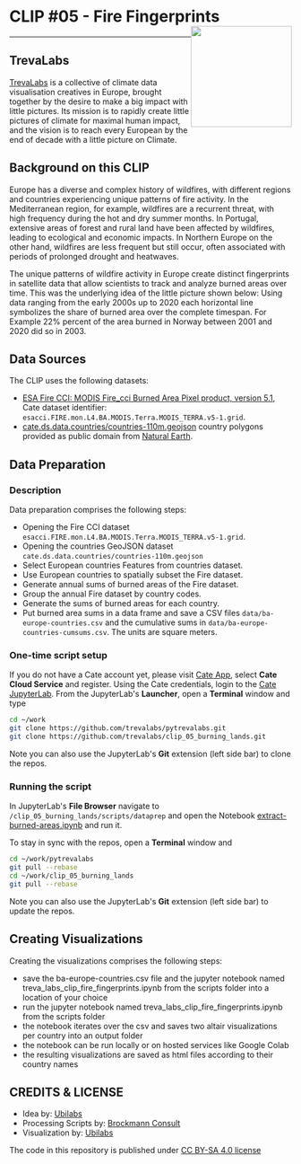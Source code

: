 # CLIP #05 - Fire Fingerprints <img style="float: right;" src="https://raw.githubusercontent.com/trevalabs/.github/main/logos/trevelabs_logo.png" width="180">
<hr>

## TrevaLabs
 
[TrevaLabs](https://www.TrevaLabs.com) is a collective of climate data visualisation creatives in Europe, brought together by the desire to make a big impact with little pictures. Its mission is to rapidly create little pictures of climate for maximal human impact, and the vision is to reach every European by the end of decade with a little picture on Climate.

## Background on this CLIP
Europe has a diverse and complex history of wildfires, with different regions and countries experiencing unique patterns of fire activity. In the Mediterranean region, for example, wildfires are a recurrent threat, with high frequency during the hot and dry summer months. In Portugal, extensive areas of forest and rural land have been affected by wildfires, leading to ecological and economic impacts. In Northern Europe on the other hand, wildfires are less frequent but still occur, often associated with periods of prolonged drought and heatwaves. 

The unique patterns of wildfire activity in Europe create distinct fingerprints in satellite data that allow scientists to track and analyze burned areas over time. This was the underlying idea of the little picture shown below: Using data ranging from the early 2000s up to 2020 each horizontal line symbolizes  the share of burned area over the complete timespan. For Example 22% percent of the area burned in Norway between 2001 and 2020 did so in 2003.

## Data Sources

The CLIP uses the following datasets:

- [ESA Fire CCI: MODIS Fire_cci Burned Area Pixel product, version 5.1](https://catalogue.ceda.ac.uk/uuid/58f00d8814064b79a0c49662ad3af537), 
  Cate dataset identifier: `esacci.FIRE.mon.L4.BA.MODIS.Terra.MODIS_TERRA.v5-1.grid`.
- [cate.ds.data.countries/countries-110m.geojson](https://github.com/CCI-Tools/cate/blob/master/cate/ds/data/countries/countries-110m.geojson) 
  country polygons provided as public domain from [Natural Earth](https://www.naturalearthdata.com/).

## Data Preparation

### Description

Data preparation comprises the following steps:

* Opening the Fire CCI dataset `esacci.FIRE.mon.L4.BA.MODIS.Terra.MODIS_TERRA.v5-1.grid`.
* Opening the countries GeoJSON dataset `cate.ds.data.countries/countries-110m.geojson` 
* Select European countries Features from countries dataset.
* Use European countries to spatially subset the Fire dataset.
* Generate annual sums of burned areas of the Fire dataset.
* Group the annual Fire dataset by country codes.
* Generate the sums of burned areas for each country.
* Put burned area sums in a data frame and save a CSV files 
  `data/ba-europe-countries.csv` and the cumulative sums in 
  `data/ba-europe-countries-cumsums.csv`. The units are square meters.

### One-time script setup

If you do not have a Cate account yet, please visit [Cate App](https://cate.climate.esa.int/), select **Cate Cloud Service** and register. 
Using the Cate credentials, login to the [Cate JupyterLab](https://cate-lab.brockmann-consult.de/). 
From the JupyterLab's **Launcher**, open a **Terminal** window and type

```bash
cd ~/work
git clone https://github.com/trevalabs/pytrevalabs.git
git clone https://github.com/trevalabs/clip_05_burning_lands.git
```

Note you can also use the JupyterLab's **Git** extension (left side bar) to clone the repos.

### Running the script

In JupyterLab's **File Browser** navigate to `/clip_05_burning_lands/scripts/dataprep` and open
the Notebook [extract-burned-areas.ipynb](scripts/dataprep/extract-burned-areas.ipynb) and run it.

To stay in sync with the repos, open a **Terminal** window and

```bash
cd ~/work/pytrevalabs
git pull --rebase
cd ~/work/clip_05_burning_lands
git pull --rebase
```

Note you can also use the JupyterLab's **Git** extension (left side bar) to update the repos.

## Creating Visualizations

Creating the visualizations comprises the following steps:

* save the ba-europe-countries.csv file and the jupyter notebook named treva_labs_clip_fire_fingerprints.ipynb from the scripts folder into a location of your choice
* run the jupyter notebook named treva_labs_clip_fire_fingerprints.ipynb from the scripts folder
* the notebook iterates over the csv and saves two altair visualizations per country into an output folder
* the notebook can be run locally or on hosted services like Google Colab
* the resulting visualizations are saved as html files according to their country names

## CREDITS & LICENSE
- Idea by: [Ubilabs](https://www.ubilabs.com/)
- Processing Scripts by: [Brockmann Consult](https://climate.esa.int/)
- Visualization by: [Ubilabs](https://www.ubilabs.com/)

The code in this repository is published under [CC BY-SA 4.0 license](https://creativecommons.org/licenses/by-sa/4.0/)
